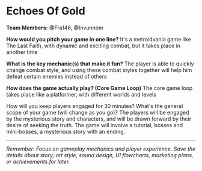 # Echoes Of Gold

**Team Members:** @Fra146, @Invunnom

**How would you pitch your game in one line?**
It's a metroidvania game like The Last Faith, with dynamic and exciting combat, but it takes place in another time

**What is the key mechanic(s) that make it fun?**
The player is able to quickly change combat style, and using these combat styles together will help him defeat certain enemies instead of others

**How does the game actually play? (Core Game Loop)**
The core game loop takes place like a platformer, with different worlds and levels

How will you keep players engaged for 30 minutes? What's the general scope of your game (will change as you go)?
The players will be engaged by the mysterious story and characters, and will be drawn forward by their desire of seeking the truth. The game will involve a tutorial, bosses and mini-bosses, a mysterious story with an ending.

---
*Remember: Focus on gameplay mechanics and player experience. Save the details about story, art style, sound design, UI flowcharts, marketing plans, or achievements for later.*
